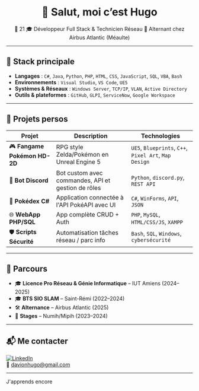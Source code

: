 <h1 align="center">👋 Salut, moi c’est Hugo</h1>

<p align="center">
🎂 21
🎓 Développeur Full Stack & Technicien Réseau
💼 Alternant chez Airbus Atlantic (Méaulte)
</p>

---

## 🧰 Stack principale

- **Langages** : `C#`, `Java`, `Python`, `PHP`, `HTML`, `CSS`, `JavaScript`, `SQL`, `VBA`, `Bash`
- **Environnements** : `Visual Studio`, `VS Code`, `UE5`
- **Systèmes & Réseaux** : `Windows Server`, `TCP/IP`, `VLAN`, `Active Directory`
- **Outils & plateformes** : `GitHub`, `GLPI`, `ServiceNow`, `Google Workspace`

---

## 🚀 Projets persos

| Projet | Description | Technologies |
|--------|-------------|--------------|
| 🎮 **Fangame Pokémon HD-2D** | RPG style Zelda/Pokémon en Unreal Engine 5 | `UE5`, `Blueprints`, `C++`, `Pixel Art`, `Map Design` |
| 🤖 **Bot Discord** | Bot custom avec commandes, API et gestion de rôles | `Python`, `discord.py`, `REST API` |
| 🧠 **Pokédex C#** | Application connectée à l'API PokéAPI avec UI | `C#`, `WinForms`, `API`, `JSON` |
| 🌐 **WebApp PHP/SQL** | App complète CRUD + Auth | `PHP`, `MySQL`, `HTML/CSS/JS`, `XAMPP` |
| 🛡️ **Scripts Sécurité** | Automatisation tâches réseau / parc info | `Bash`, `SQL`, `Windows`, `cybersécurité` |

---

## 📍 Parcours

- 🎓 **Licence Pro Réseau & Génie Informatique** – IUT Amiens (2024–2025)  
- 🎓 **BTS SIO SLAM** – Saint-Rémi (2022–2024)  
- 🛠️ **Alternance** – Airbus Atlantic (2025)  
- 🧪 **Stages** – Numih/Mipih (2023–2024)

---

## 📬 Me contacter

[![LinkedIn](https://img.shields.io/badge/-LinkedIn-blue?style=flat-square&logo=linkedin)](https://www.linkedin.com/in/hugodavion)  
📧 davionhugo@gmail.com

---

J'apprends encore

